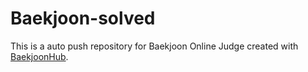# Baekjoon-solved
This is a auto push repository for Baekjoon Online Judge created with [BaekjoonHub](https://github.com/BaekjoonHub/BaekjoonHub).
